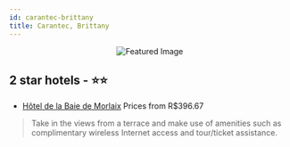 ```yaml
---
id: carantec-brittany
title: Carantec, Brittany
---
```


<center><img src="https://i.travelapi.com/hotels/6000000/5030000/5026400/5026308/36d05688_z.jpg" alt="Featured Image" /></center>


##  2 star hotels - ⭐️⭐️

-    [Hôtel de la Baie de Morlaix](https://us.hurb.com/hotels/carantec/hotel-de-la-baie-de-morlaix-JNP-JP679693?cmp=18055) Prices from R$396.67
   > Take in the views from a terrace and make use of amenities such as complimentary wireless Internet access and tour/ticket assistance.
